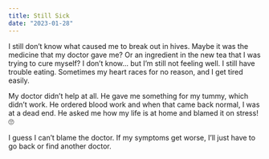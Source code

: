 ```yaml
---
title: Still Sick
date: "2023-01-28"
---
```


I still don’t know what caused me to break out in hives. Maybe it was the medicine that my doctor gave me? Or an ingredient in the new tea that I was trying to cure myself? I don’t know… but I’m still not feeling well. I still have trouble eating. Sometimes my heart races for no reason, and I get tired easily.

My doctor didn’t help at all. He gave me something for my tummy, which didn’t work. He ordered blood work and when that came back normal, I was at a dead end. He asked me how my life is at home and blamed it on stress! 🙄

  I guess I can’t blame the doctor. If my symptoms get worse, I’ll just have to go back or find another doctor. 
